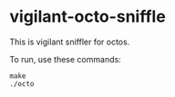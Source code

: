 # vigilant-octo-sniffle

This is vigilant sniffler for octos. 

To run, use these commands:

```
make
./octo
```

